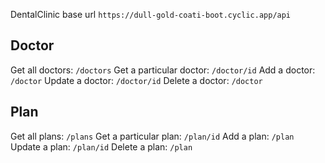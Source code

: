 DentalClinic base url `https://dull-gold-coati-boot.cyclic.app/api`


## Doctor
Get all doctors: `/doctors`
Get a particular doctor: `/doctor/id`
Add a doctor: `/doctor`
Update a doctor: `/doctor/id`
Delete a doctor: `/doctor`

## Plan
Get all plans: `/plans`
Get a particular plan: `/plan/id`
Add a plan: `/plan`
Update a plan: `/plan/id`
Delete a plan: `/plan`

